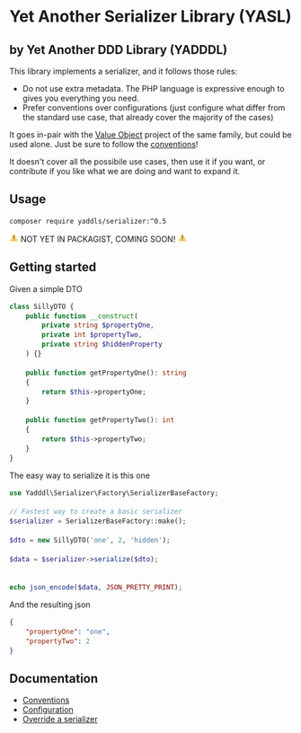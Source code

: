 # Yet Another Serializer Library (YASL)
## by Yet Another DDD Library (YADDDL)

This library implements a serializer, and it follows those rules:

- Do not use extra metadata. The PHP language is expressive enough to gives you everything you need.
- Prefer conventions over configurations (just configure what differ from the standard use case, that already cover the majority of the cases)

It goes in-pair with the [Value Object](https://github.com/yadddl/value-object) project of the same family, but could be used alone. Just be sure to follow the [conventions](docs/conventions.md)!

It doesn't cover all the possibile use cases, then use it if you want, or contribute if you like what we are doing and want to expand it.

## Usage
    composer require yaddls/serializer:^0.5

![WARNING](assets/warning.png) NOT YET IN PACKAGIST, COMING SOON! ![WARNING](assets/warning.png)

## Getting started
Given a simple DTO
```php
class SillyDTO {
    public function __construct(
        private string $propertyOne,
        private int $propertyTwo, 
        private string $hiddenProperty 
    ) {}
    
    public function getPropertyOne(): string 
    { 
        return $this->propertyOne; 
    }
    
    public function getPropertyTwo(): int 
    { 
        return $this->propertyTwo; 
    } 
}
```
The easy way to serialize it is this one

```php
use Yadddl\Serializer\Factory\SerializerBaseFactory;

// Fastest way to create a basic serializer
$serializer = SerializerBaseFactory::make();

$dto = new SillyDTO('one', 2, 'hidden');

$data = $serializer->serialize($dto);


echo json_encode($data, JSON_PRETTY_PRINT);
```
And the resulting json
```json
{
    "propertyOne": "one",
    "propertyTwo": 2
}
```

## Documentation
- [Conventions](docs/conventions.md)
- [Configuration](docs/configuration.md)
- [Override a serializer](docs/override_serializer.md)